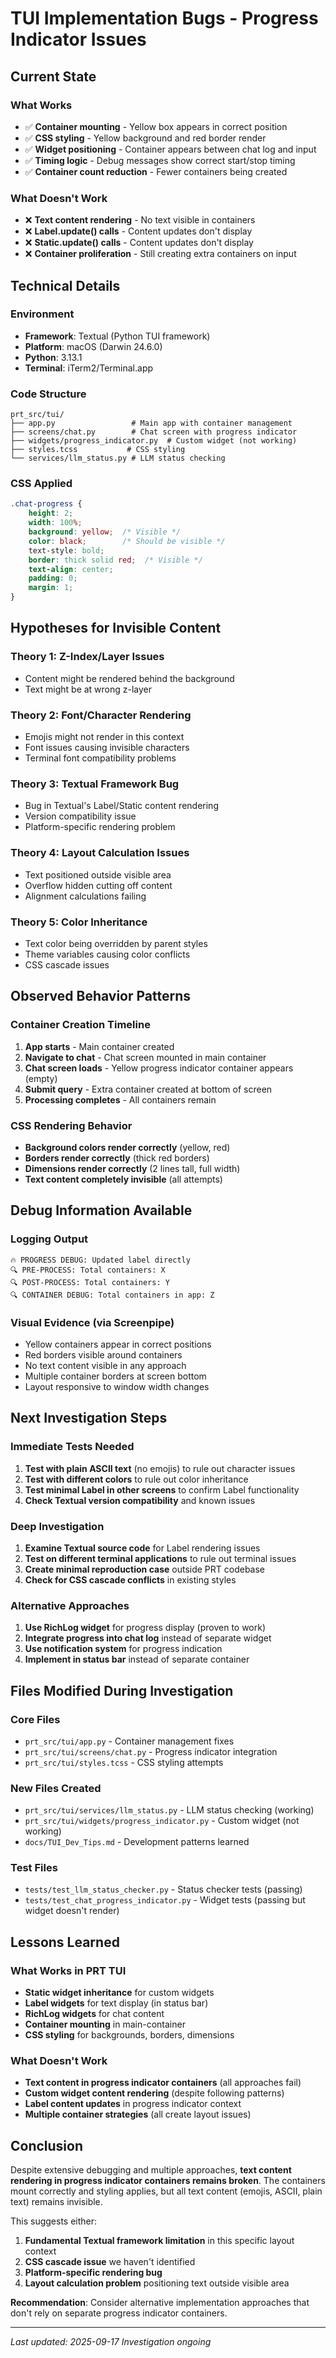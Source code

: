 # TUI Implementation Bugs - Progress Indicator Issues

## Current State

### What Works
- ✅ **Container mounting** - Yellow box appears in correct position
- ✅ **CSS styling** - Yellow background and red border render
- ✅ **Widget positioning** - Container appears between chat log and input
- ✅ **Timing logic** - Debug messages show correct start/stop timing
- ✅ **Container count reduction** - Fewer containers being created

### What Doesn't Work
- ❌ **Text content rendering** - No text visible in containers
- ❌ **Label.update() calls** - Content updates don't display
- ❌ **Static.update() calls** - Content updates don't display
- ❌ **Container proliferation** - Still creating extra containers on input

## Technical Details

### Environment
- **Framework**: Textual (Python TUI framework)
- **Platform**: macOS (Darwin 24.6.0)
- **Python**: 3.13.1
- **Terminal**: iTerm2/Terminal.app

### Code Structure
```
prt_src/tui/
├── app.py                 # Main app with container management
├── screens/chat.py        # Chat screen with progress indicator
├── widgets/progress_indicator.py  # Custom widget (not working)
├── styles.tcss           # CSS styling
└── services/llm_status.py # LLM status checking
```

### CSS Applied
```css
.chat-progress {
    height: 2;
    width: 100%;
    background: yellow;  /* Visible */
    color: black;        /* Should be visible */
    text-style: bold;
    border: thick solid red;  /* Visible */
    text-align: center;
    padding: 0;
    margin: 1;
}
```

## Hypotheses for Invisible Content

### Theory 1: Z-Index/Layer Issues
- Content might be rendered behind the background
- Text might be at wrong z-layer

### Theory 2: Font/Character Rendering
- Emojis might not render in this context
- Font issues causing invisible characters
- Terminal font compatibility problems

### Theory 3: Textual Framework Bug
- Bug in Textual's Label/Static content rendering
- Version compatibility issue
- Platform-specific rendering problem

### Theory 4: Layout Calculation Issues
- Text positioned outside visible area
- Overflow hidden cutting off content
- Alignment calculations failing

### Theory 5: Color Inheritance
- Text color being overridden by parent styles
- Theme variables causing color conflicts
- CSS cascade issues

## Observed Behavior Patterns

### Container Creation Timeline
1. **App starts** - Main container created
2. **Navigate to chat** - Chat screen mounted in main container
3. **Chat screen loads** - Yellow progress indicator container appears (empty)
4. **Submit query** - Extra container created at bottom of screen
5. **Processing completes** - All containers remain

### CSS Rendering Behavior
- **Background colors render correctly** (yellow, red)
- **Borders render correctly** (thick red borders)
- **Dimensions render correctly** (2 lines tall, full width)
- **Text content completely invisible** (all attempts)

## Debug Information Available

### Logging Output
```
🔥 PROGRESS DEBUG: Updated label directly
🔍 PRE-PROCESS: Total containers: X
🔍 POST-PROCESS: Total containers: Y
🔍 CONTAINER DEBUG: Total containers in app: Z
```

### Visual Evidence (via Screenpipe)
- Yellow containers appear in correct positions
- Red borders visible around containers
- No text content visible in any approach
- Multiple container borders at screen bottom
- Layout responsive to window width changes

## Next Investigation Steps

### Immediate Tests Needed
1. **Test with plain ASCII text** (no emojis) to rule out character issues
2. **Test with different colors** to rule out color inheritance
3. **Test minimal Label in other screens** to confirm Label functionality
4. **Check Textual version compatibility** and known issues

### Deep Investigation
1. **Examine Textual source code** for Label rendering issues
2. **Test on different terminal applications** to rule out terminal issues
3. **Create minimal reproduction case** outside PRT codebase
4. **Check for CSS cascade conflicts** in existing styles

### Alternative Approaches
1. **Use RichLog widget** for progress display (proven to work)
2. **Integrate progress into chat log** instead of separate widget
3. **Use notification system** for progress indication
4. **Implement in status bar** instead of separate container

## Files Modified During Investigation

### Core Files
- `prt_src/tui/app.py` - Container management fixes
- `prt_src/tui/screens/chat.py` - Progress indicator integration
- `prt_src/tui/styles.tcss` - CSS styling attempts

### New Files Created
- `prt_src/tui/services/llm_status.py` - LLM status checking (working)
- `prt_src/tui/widgets/progress_indicator.py` - Custom widget (not working)
- `docs/TUI_Dev_Tips.md` - Development patterns learned

### Test Files
- `tests/test_llm_status_checker.py` - Status checker tests (passing)
- `tests/test_chat_progress_indicator.py` - Widget tests (passing but widget doesn't render)

## Lessons Learned

### What Works in PRT TUI
- **Static widget inheritance** for custom widgets
- **Label widgets** for text display (in status bar)
- **RichLog widgets** for chat content
- **Container mounting** in main-container
- **CSS styling** for backgrounds, borders, dimensions

### What Doesn't Work
- **Text content in progress indicator containers** (all approaches fail)
- **Custom widget content rendering** (despite following patterns)
- **Label content updates** in progress indicator context
- **Multiple container strategies** (all create layout issues)

## Conclusion

Despite extensive debugging and multiple approaches, **text content rendering in progress indicator containers remains broken**. The containers mount correctly and styling applies, but all text content (emojis, ASCII, plain text) remains invisible.

This suggests either:
1. **Fundamental Textual framework limitation** in this specific layout context
2. **CSS cascade issue** we haven't identified
3. **Platform-specific rendering bug** 
4. **Layout calculation problem** positioning text outside visible area

**Recommendation**: Consider alternative implementation approaches that don't rely on separate progress indicator containers.

---

*Last updated: 2025-09-17*
*Investigation ongoing*
